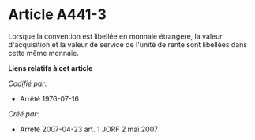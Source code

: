 # Article A441-3

Lorsque la convention est libellée en monnaie étrangère, la valeur d'acquisition et la valeur de service de l'unité de rente
sont libellées dans cette même monnaie.

**Liens relatifs à cet article**

_Codifié par_:

  - Arrêté 1976-07-16

_Créé par_:

  - Arrêté 2007-04-23 art. 1 JORF 2 mai 2007
